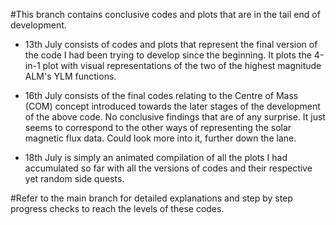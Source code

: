 #This branch contains conclusive codes and plots that are in the tail end of development.

- 13th July consists of codes and plots that represent the final version of the code I had been trying to develop since the beginning. It plots the 4-in-1 plot with visual representations of the two of the highest magnitude ALM's YLM functions.

- 16th July consists of the final codes relating to the Centre of Mass (COM) concept introduced towards the later stages of the development of the above code. No conclusive findings that are of any surprise. It just seems to correspond to the other ways of representing the solar magnetic flux data. Could look more into it, further down the lane.

- 18th July is simply an animated compilation of all the plots I had accumulated so far with all the versions of codes and their respective yet random side quests.

#Refer to the main branch for detailed explanations and step by step progress checks to reach the levels of these codes.
